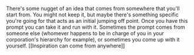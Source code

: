 There's some nugget of an idea that comes from somewhere that you'll start from. You might not keep it, but maybe there's something specific you're going for that acts as an initial jumping off point. Once you have this prompt you can take it and run with it. Sometimes the prompt comes from someone else (whomever happens to be in charge of you in your corporation's hierarchy for example), or sometimes you come up with it yourself. [[Inspiration can come from anywhere]]